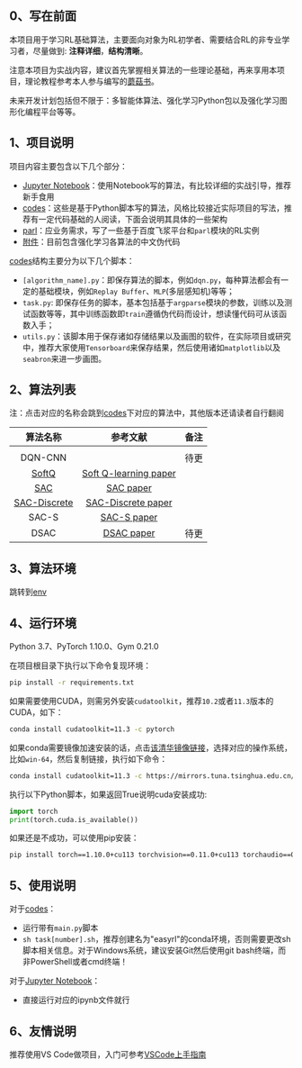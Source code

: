 ## 0、写在前面

本项目用于学习RL基础算法，主要面向对象为RL初学者、需要结合RL的非专业学习者，尽量做到: **注释详细**，**结构清晰**。

注意本项目为实战内容，建议首先掌握相关算法的一些理论基础，再来享用本项目，理论教程参考本人参与编写的[蘑菇书](https://github.com/datawhalechina/easy-rl)。

未来开发计划包括但不限于：多智能体算法、强化学习Python包以及强化学习图形化编程平台等等。

## 1、项目说明

项目内容主要包含以下几个部分：
* [Jupyter Notebook](./notebooks/)：使用Notebook写的算法，有比较详细的实战引导，推荐新手食用
* [codes](./codes/)：这些是基于Python脚本写的算法，风格比较接近实际项目的写法，推荐有一定代码基础的人阅读，下面会说明其具体的一些架构
* [parl](./PARL/)：应业务需求，写了一些基于百度飞浆平台和```parl```模块的RL实例
* [附件](./assets/)：目前包含强化学习各算法的中文伪代码


[codes](./assets/)结构主要分为以下几个脚本：
* ```[algorithm_name].py```：即保存算法的脚本，例如```dqn.py```，每种算法都会有一定的基础模块，例如```Replay Buffer```、```MLP```(多层感知机)等等；
* ```task.py```: 即保存任务的脚本，基本包括基于```argparse```模块的参数，训练以及测试函数等等，其中训练函数即```train```遵循伪代码而设计，想读懂代码可从该函数入手；
* ```utils.py```：该脚本用于保存诸如存储结果以及画图的软件，在实际项目或研究中，推荐大家使用```Tensorboard```来保存结果，然后使用诸如```matplotlib```以及```seabron```来进一步画图。
## 2、算法列表

注：点击对应的名称会跳到[codes](./codes/)下对应的算法中，其他版本还请读者自行翻阅

|         算法名称          |                           参考文献                           | 备注 |
| :-----------------------: | :----------------------------------------------------------: | :--: |
|                           |                                                              |      |
|          DQN-CNN          |                                                              | 待更 |
|   [SoftQ](codes/SoftQ)    |  [Soft Q-learning paper](https://arxiv.org/abs/1702.08165)   |      |
|     [SAC](codes/SAC)      |      [SAC paper](https://arxiv.org/pdf/1812.05905.pdf)       |      |
| [SAC-Discrete](codes/SAC) |  [SAC-Discrete paper](https://arxiv.org/pdf/1910.07207.pdf)  |      |
|           SAC-S           |       [SAC-S paper](https://arxiv.org/abs/1801.01290)        |      |
|           DSAC            | [DSAC paper](https://paperswithcode.com/paper/addressing-value-estimation-errors-in) | 待更 |

## 3、算法环境

跳转到[env](./codes/envs/README.md)

## 4、运行环境

Python 3.7、PyTorch 1.10.0、Gym 0.21.0

在项目根目录下执行以下命令复现环境：
```bash
pip install -r requirements.txt
```
如果需要使用CUDA，则需另外安装```cudatoolkit```，推荐```10.2```或者```11.3```版本的CUDA，如下：
```bash
conda install cudatoolkit=11.3 -c pytorch
```
如果conda需要镜像加速安装的话，点击[该清华镜像链接](https://mirrors.tuna.tsinghua.edu.cn/anaconda/cloud/pytorch/)，选择对应的操作系统，比如```win-64```，然后复制链接，执行如下命令：
```bash
conda install cudatoolkit=11.3 -c https://mirrors.tuna.tsinghua.edu.cn/anaconda/cloud/pytorch/win-64/
```
执行以下Python脚本，如果返回True说明cuda安装成功:
```python
import torch
print(torch.cuda.is_available())
```
如果还是不成功，可以使用pip安装：
```bash
pip install torch==1.10.0+cu113 torchvision==0.11.0+cu113 torchaudio==0.10.0 --extra-index-url https://download.pytorch.org/whl/cu113
```
## 5、使用说明

对于[codes](./codes/)：
* 运行带有```main.py```脚本
* ```sh task[number].sh```，推荐创建名为"easyrl"的conda环境，否则需要更改sh脚本相关信息。对于Windows系统，建议安装Git然后使用git bash终端，而非PowerShell或者cmd终端！

对于[Jupyter Notebook](./notebooks/)：

* 直接运行对应的ipynb文件就行

## 6、友情说明

推荐使用VS Code做项目，入门可参考[VSCode上手指南](https://blog.csdn.net/JohnJim0/article/details/126366454)
